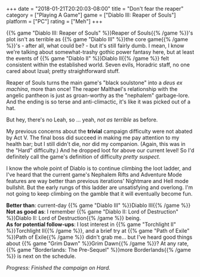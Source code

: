 +++
date = "2018-01-21T20:20:03-08:00"
title = "Don't fear the reaper"
category = ["Playing A Game"]
game = ["Diablo III: Reaper of Souls"]
platform = ["PC"]
rating = ["Meh"]
+++

{{% game "Diablo III: Reaper of Souls" %}}Reaper of Souls{{% /game %}}'s plot isn't as terrible as {{% game "Diablo III" %}}the core game{{% /game %}}'s - after all, what could be? - but it's still fairly dumb.  I mean, I know we're talking about somewhat-trashy gothic power fantasy here, but at least the events of {{% game "Diablo II" %}}Diablo II{{% /game %}} felt consistent within the established world.  Seven evils, Horadric staff, no one cared about Izual; pretty straightforward stuff.

Reaper of Souls turns the main game's "black soulstone" into a <i>deus ex machina</i>, more than once!  The reaper Malthael's relationship with the angelic pantheon is just as groan-worthy as the "nephalem" garbage-lore.  And the ending is so terse and anti-climactic, it's like it was picked out of a hat.

But hey, there's no Leah, so ... yeah, <i>not as terrible</i> as before.

My previous concerns about the <b>trivial</b> campaign difficulty were not abated by Act V.  The final boss did succeed in making me pay attention to my health bar; but I still didn't die, nor did my companion.  (Again, this was in the "Hard" difficulty.)  And he dropped loot for above our current level!  So I'd definitely call the game's definition of difficulty <i>pretty suspect</i>.

I know the whole point of Diablo is to continue climbing the loot ladder, and I've heard that the current game's Nephalem Rifts and Adventure Mode features are way better than previous iterations' Nightmare and Hell mode bullshit.  But the early rungs of this ladder are unsatisfying and overlong.  I'm not going to keep climbing on the gamble that it will eventually become fun.

<b>Better than</b>: current-day {{% game "Diablo III" %}}Diablo III{{% /game %}}  
<b>Not as good as</b>: I remember {{% game "Diablo II: Lord of Destruction" %}}Diablo II: Lord of Destruction{{% /game %}} being.  
<b>As for potential follow-ups</b>: I lost interest in {{% game "Torchlight II" %}}Torchlight II{{% /game %}}, and a brief try at {{% game "Path of Exile" %}}Path of Exile{{% /game %}} didn't grab me... but I've heard good things about {{% game "Grim Dawn" %}}Grim Dawn{{% /game %}}?  At any rate, {{% game "Borderlands: The Pre-Sequel" %}}more Borderlands{{% /game %}} is next on the schedule.

<i>Progress: Finished the campaign on Hard.</i>
